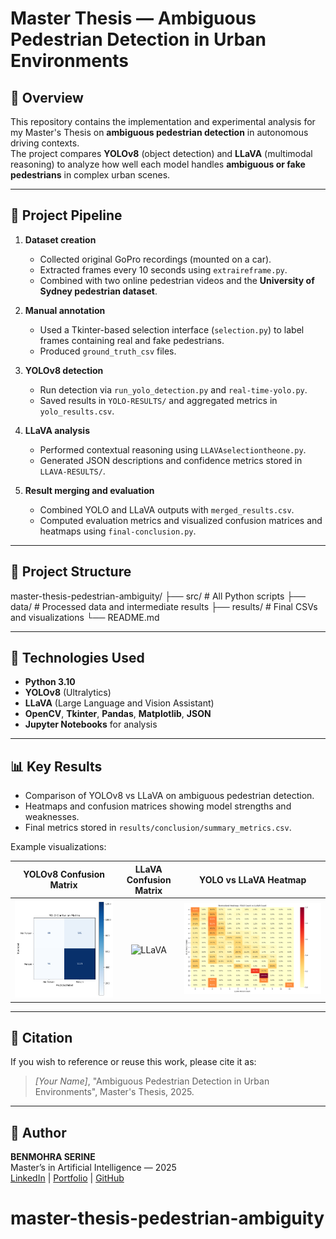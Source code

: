 # Master Thesis — Ambiguous Pedestrian Detection in Urban Environments

## 🧩 Overview
This repository contains the implementation and experimental analysis for my Master's Thesis on **ambiguous pedestrian detection** in autonomous driving contexts.  
The project compares **YOLOv8** (object detection) and **LLaVA** (multimodal reasoning) to analyze how well each model handles **ambiguous or fake pedestrians** in complex urban scenes.

---

## 🚀 Project Pipeline
1. **Dataset creation**  
   - Collected original GoPro recordings (mounted on a car).  
   - Extracted frames every 10 seconds using `extraireframe.py`.  
   - Combined with two online pedestrian videos and the **University of Sydney pedestrian dataset**.

2. **Manual annotation**  
   - Used a Tkinter-based selection interface (`selection.py`) to label frames containing real and fake pedestrians.  
   - Produced `ground_truth_csv` files.

3. **YOLOv8 detection**  
   - Run detection via `run_yolo_detection.py` and `real-time-yolo.py`.  
   - Saved results in `YOLO-RESULTS/` and aggregated metrics in `yolo_results.csv`.

4. **LLaVA analysis**  
   - Performed contextual reasoning using `LLAVAselectiontheone.py`.  
   - Generated JSON descriptions and confidence metrics stored in `LLAVA-RESULTS/`.

5. **Result merging and evaluation**  
   - Combined YOLO and LLaVA outputs with `merged_results.csv`.  
   - Computed evaluation metrics and visualized confusion matrices and heatmaps using `final-conclusion.py`.

---

## 📂 Project Structure
master-thesis-pedestrian-ambiguity/
├── src/ # All Python scripts
├── data/ # Processed data and intermediate results
├── results/ # Final CSVs and visualizations
└── README.md



---

## 🧠 Technologies Used
- **Python 3.10**
- **YOLOv8** (Ultralytics)
- **LLaVA** (Large Language and Vision Assistant)
- **OpenCV**, **Tkinter**, **Pandas**, **Matplotlib**, **JSON**
- **Jupyter Notebooks** for analysis

---

## 📊 Key Results
- Comparison of YOLOv8 vs LLaVA on ambiguous pedestrian detection.  
- Heatmaps and confusion matrices showing model strengths and weaknesses.  
- Final metrics stored in `results/conclusion/summary_metrics.csv`.

Example visualizations:

| YOLOv8 Confusion Matrix | LLaVA Confusion Matrix | YOLO vs LLaVA Heatmap |
|:------------------------:|:---------------------:|:---------------------:|
| ![YOLO](results/conclusion/YOLO_confusion_matrix.png) | ![LLaVA](results/conclusion/LLAVA_confusion_metrix.png) | ![Heatmap](results/conclusion/heatmap_yolo_vs_llava.png) |

---

## 📘 Citation
If you wish to reference or reuse this work, please cite it as:
> *[Your Name]*, "Ambiguous Pedestrian Detection in Urban Environments", Master's Thesis, 2025.

---

## 👤 Author
**BENMOHRA SERINE**  
Master’s in Artificial Intelligence — 2025  
[LinkedIn](www.linkedin.com/in/serine-benmohra-55715b33b) | [Portfolio](#) | [GitHub](#)
# master-thesis-pedestrian-ambiguity
